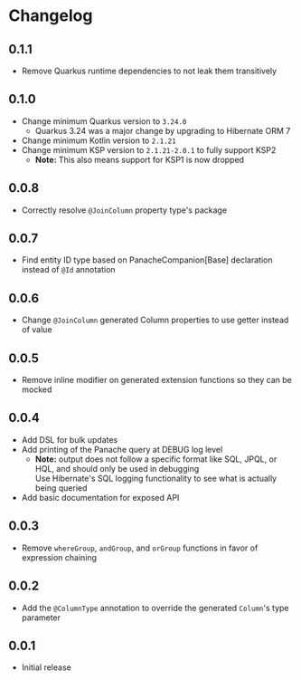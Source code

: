 # Changelog

## 0.1.1
- Remove Quarkus runtime dependencies to not leak them transitively 

## 0.1.0
- Change minimum Quarkus version to `3.24.0`
  - Quarkus 3.24 was a major change by upgrading to Hibernate ORM 7
- Change minimum Kotlin version to `2.1.21`
- Change minimum KSP version to `2.1.21-2.0.1` to fully support KSP2
  - **Note:** This also means support for KSP1 is now dropped

## 0.0.8
- Correctly resolve `@JoinColumn` property type's package

## 0.0.7
- Find entity ID type based on PanacheCompanion\[Base\] declaration instead of `@Id` annotation

## 0.0.6
- Change `@JoinColumn` generated Column properties to use getter instead of value

## 0.0.5
- Remove inline modifier on generated extension functions so they can be mocked

## 0.0.4
- Add DSL for bulk updates
- Add printing of the Panache query at DEBUG log level
  - **Note:** output does not follow a specific format like SQL, JPQL, or HQL, and should only be used in debugging  
    Use Hibernate's SQL logging functionality to see what is actually being queried
- Add basic documentation for exposed API

## 0.0.3
- Remove `whereGroup`, `andGroup`, and `orGroup` functions in favor of expression chaining

## 0.0.2
- Add the `@ColumnType` annotation to override the generated `Column`'s type parameter

## 0.0.1
- Initial release

